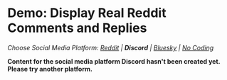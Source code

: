 # Demo: Display Real Reddit Comments and Replies
_Choose Social Media Platform: <a href='../../../reddit/ch14_moderation/06_comments_and_replies/03_demo_recursion_real.html'>Reddit</a> | __Discord__ | <a href='../../../bsky/ch14_moderation/06_comments_and_replies/03_demo_recursion_real.html'>Bluesky</a> | <a href='../../../nocode/ch14_moderation/06_comments_and_replies/03_demo_recursion_real.html'>No Coding</a>_

__Content for the social media platform Discord hasn't been created yet. Please try another platform.__
